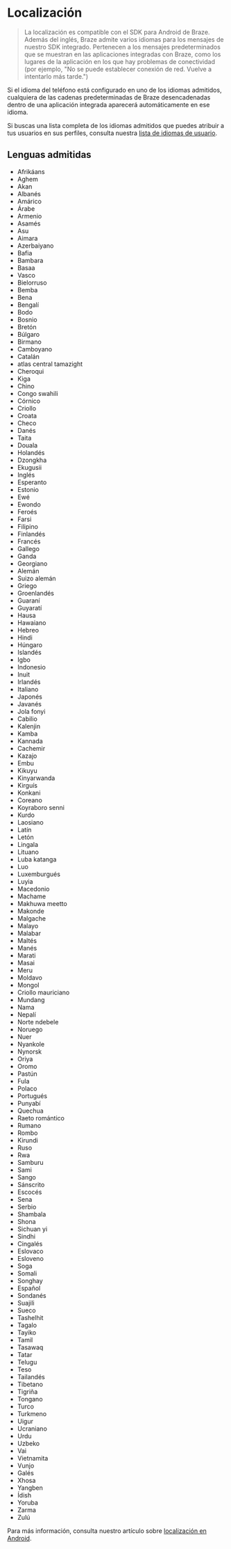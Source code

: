 # Localización

> La localización es compatible con el SDK para Android de Braze. Además del inglés, Braze admite varios idiomas para los mensajes de nuestro SDK integrado. Pertenecen a los mensajes predeterminados que se muestran en las aplicaciones integradas con Braze, como los lugares de la aplicación en los que hay problemas de conectividad (por ejemplo, "No se puede establecer conexión de red. Vuelve a intentarlo más tarde.") 

Si el idioma del teléfono está configurado en uno de los idiomas admitidos, cualquiera de las cadenas predeterminadas de Braze desencadenadas dentro de una aplicación integrada aparecerá automáticamente en ese idioma.

Si buscas una lista completa de los idiomas admitidos que puedes atribuir a tus usuarios en sus perfiles, consulta nuestra [lista de idiomas de usuario]({{site.baseurl}}/user_guide/data/user_data_collection/language_codes/).

## Lenguas admitidas

- Afrikáans
- Aghem
- Akan
- Albanés 
- Amárico
- Árabe
- Armenio
- Asamés
- Asu
- Aimara
- Azerbaiyano
- Bafia
- Bambara
- Basaa
- Vasco
- Bielorruso
- Bemba
- Bena
- Bengalí
- Bodo
- Bosnio
- Bretón
- Búlgaro
- Birmano
- Camboyano
- Catalán
- atlas central tamazight
- Cheroqui
- Kiga
- Chino
- Congo swahili
- Córnico
- Criollo
- Croata
- Checo
- Danés
- Taita
- Douala
- Holandés
- Dzongkha
- Ekugusii
- Inglés
- Esperanto
- Estonio
- Ewé
- Ewondo
- Feroés
- Farsi
- Filipino
- Finlandés
- Francés
- Gallego
- Ganda
- Georgiano
- Alemán
- Suizo alemán
- Griego
- Groenlandés
- Guaraní
- Guyaratí
- Hausa
- Hawaiano
- Hebreo
- Hindi
- Húngaro
- Islandés
- Igbo
- Indonesio
- Inuit
- Irlandés
- Italiano
- Japonés
- Javanés
- Jola fonyi
- Cabilio
- Kalenjin
- Kamba
- Kannada
- Cachemir
- Kazajo
- Embu
- Kikuyu
- Kinyarwanda
- Kirguís
- Konkani
- Coreano
- Koyraboro senni
- Kurdo
- Laosiano
- Latín
- Letón
- Lingala
- Lituano
- Luba katanga
- Luo
- Luxemburgués
- Luyia
- Macedonio
- Machame
- Makhuwa meetto
- Makonde
- Malgache
- Malayo
- Malabar
- Maltés
- Manés
- Marati
- Masai
- Meru
- Moldavo
- Mongol
- Criollo mauriciano
- Mundang
- Nama
- Nepalí
- Norte ndebele
- Noruego
- Nuer
- Nyankole
- Nynorsk
- Oriya
- Oromo
- Pastún
- Fula
- Polaco
- Portugués
- Punyabí
- Quechua
- Raeto romántico
- Rumano
- Rombo
- Kirundi
- Ruso
- Rwa
- Samburu
- Sami
- Sango
- Sánscrito
- Escocés
- Sena
- Serbio
- Shambala
- Shona
- Sichuan yi
- Sindhi
- Cingalés
- Eslovaco
- Esloveno
- Soga
- Somali
- Songhay
- Español
- Sondanés
- Suajili
- Sueco
- Tashelhit
- Tagalo
- Tayiko
- Tamil
- Tasawaq
- Tatar
- Telugu
- Teso
- Tailandés
- Tibetano
- Tigriña
- Tongano
- Turco
- Turkmeno
- Uigur
- Ucraniano
- Urdu
- Uzbeko
- Vai
- Vietnamita
- Vunjo
- Galés
- Xhosa
- Yangben
- Ídish
- Yoruba
- Zarma
- Zulú

Para más información, consulta nuestro artículo sobre [localización en Android](http://developer.android.com/guide/topics/resources/localization.html).

